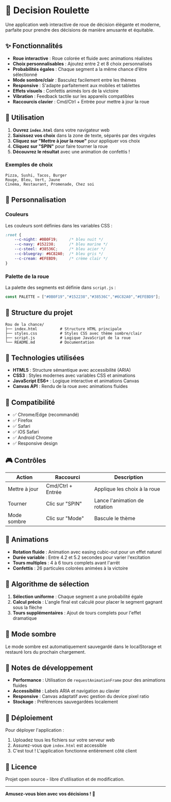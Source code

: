 # 🎯 Decision Roulette

Une application web interactive de roue de décision élégante et moderne, parfaite pour prendre des décisions de manière amusante et équitable.

## ✨ Fonctionnalités

- **Roue interactive** : Roue colorée et fluide avec animations réalistes
- **Choix personnalisables** : Ajoutez entre 2 et 8 choix personnalisés
- **Probabilités égales** : Chaque segment a la même chance d'être sélectionné
- **Mode sombre/clair** : Basculez facilement entre les thèmes
- **Responsive** : S'adapte parfaitement aux mobiles et tablettes
- **Effets visuels** : Confettis animés lors de la victoire
- **Vibration** : Feedback tactile sur les appareils compatibles
- **Raccourcis clavier** : Cmd/Ctrl + Entrée pour mettre à jour la roue

## 🚀 Utilisation

1. **Ouvrez `index.html`** dans votre navigateur web
2. **Saisissez vos choix** dans la zone de texte, séparés par des virgules
3. **Cliquez sur "Mettre à jour la roue"** pour appliquer vos choix
4. **Cliquez sur "SPIN"** pour faire tourner la roue
5. **Découvrez le résultat** avec une animation de confettis !

### Exemples de choix
```
Pizza, Sushi, Tacos, Burger
Rouge, Bleu, Vert, Jaune
Cinéma, Restaurant, Promenade, Chez soi
```

## 🎨 Personnalisation

### Couleurs
Les couleurs sont définies dans les variables CSS :
```css
:root {
    --c-night: #0B0F19;     /* bleu nuit */
    --c-navy: #152238;      /* bleu marine */
    --c-steel: #38536C;     /* bleu acier */
    --c-bluegray: #6C82A0;  /* bleu gris */
    --c-cream: #EFEBD9;     /* crème clair */
}
```

### Palette de la roue
La palette des segments est définie dans `script.js` :
```javascript
const PALETTE = ["#0B0F19","#152238","#38536C","#6C82A0","#EFEBD9"];
```

## 📁 Structure du projet

```
Rou de la chance/
├── index.html          # Structure HTML principale
├── styles.css          # Styles CSS avec thème sombre/clair
├── script.js           # Logique JavaScript de la roue
└── README.md           # Documentation
```

## 🔧 Technologies utilisées

- **HTML5** : Structure sémantique avec accessibilité (ARIA)
- **CSS3** : Styles modernes avec variables CSS et animations
- **JavaScript ES6+** : Logique interactive et animations Canvas
- **Canvas API** : Rendu de la roue avec animations fluides

## 📱 Compatibilité

- ✅ Chrome/Edge (recommandé)
- ✅ Firefox
- ✅ Safari
- ✅ iOS Safari
- ✅ Android Chrome
- ✅ Responsive design

## 🎮 Contrôles

| Action | Raccourci | Description |
|--------|-----------|-------------|
| Mettre à jour | Cmd/Ctrl + Entrée | Applique les choix à la roue |
| Tourner | Clic sur "SPIN" | Lance l'animation de rotation |
| Mode sombre | Clic sur "Mode" | Bascule le thème |

## 🔄 Animations

- **Rotation fluide** : Animation avec easing cubic-out pour un effet naturel
- **Durée variable** : Entre 4.2 et 5.2 secondes pour varier l'excitation
- **Tours multiples** : 4 à 6 tours complets avant l'arrêt
- **Confettis** : 26 particules colorées animées à la victoire

## 🎯 Algorithme de sélection

1. **Sélection uniforme** : Chaque segment a une probabilité égale
2. **Calcul précis** : L'angle final est calculé pour placer le segment gagnant sous la flèche
3. **Tours supplémentaires** : Ajout de tours complets pour l'effet dramatique

## 🌙 Mode sombre

Le mode sombre est automatiquement sauvegardé dans le localStorage et restauré lors du prochain chargement.

## 📝 Notes de développement

- **Performance** : Utilisation de `requestAnimationFrame` pour des animations fluides
- **Accessibilité** : Labels ARIA et navigation au clavier
- **Responsive** : Canvas adaptatif avec gestion du device pixel ratio
- **Stockage** : Préférences sauvegardées localement

## 🚀 Déploiement

Pour déployer l'application :
1. Uploadez tous les fichiers sur votre serveur web
2. Assurez-vous que `index.html` est accessible
3. C'est tout ! L'application fonctionne entièrement côté client

## 📄 Licence

Projet open source - libre d'utilisation et de modification.

---

**Amusez-vous bien avec vos décisions ! 🎉**
